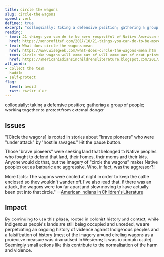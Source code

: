 ```yaml
---
title: circle the wagons
slug: circle-the-wagons
speech: verb
defined: true
excerpt: "colloquially: taking a defensive position; gathering a group of people; working together to protect from external danger"
reading:
- text: 21 things you can do to be more respectful of Native American cultures
  href: https://nonprofitaf.com/2017/10/21-things-you-can-do-to-be-more-respectful-of-native-american-cultures/#more-4624
- text: What does circle the wagons mean
  href: https://www.wisegeek.com/what-does-circle-the-wagons-mean.htm
- text: Circle the wagons will come out of will come out of next printings of Robin Benway\'s FAR FROM THE TREE
  href: https://americanindiansinchildrensliterature.blogspot.com/2017/12/circle-wagons-will-come-out-of-next.html
alt_words:
- collect the team
- huddle
- self-protect
flag:
  level: avoid
  text: racist slur
---
```


colloquially: taking a defensive position; gathering a group of people; working together to protect from external danger

## Issues

"[Circle the wagons] is rooted in stories about "brave pioneers" who were "under attack" by "hostile savages." Hit the pause button.

Those "brave pioneers" were seeking land that belonged to Native peoples who fought to defend that land, their homes, their moms and their kids. Anyone would do that, but the imagery of "circle the wagons" makes Native peoples out as barbaric and aggressive. Who, in fact, was the aggressor?!

More facts: The wagons were circled at night in order to keep the cattle enclosed so they wouldn't wander off. I've also read that, if there was an attack, the wagons were too far apart and slow moving to have actually been put into that circle." —[American Indians in Children's Literature](https://americanindiansinchildrensliterature.blogspot.com/p/all-you-do-is-complain.html)

## Impact

By continuing to use this phase, rooted in colonist history and context, while Indigenous people's lands are still being occupied and unceded, we are perpetuating an ongoing history of violence against Indigenous peoples and a falsification of history (most of the imagery around circling wagons as a protective measure was dramatised in Westerns; it was to contain cattle). Seemingly small actions like this contribute to the normalisation of the harm and violence.
